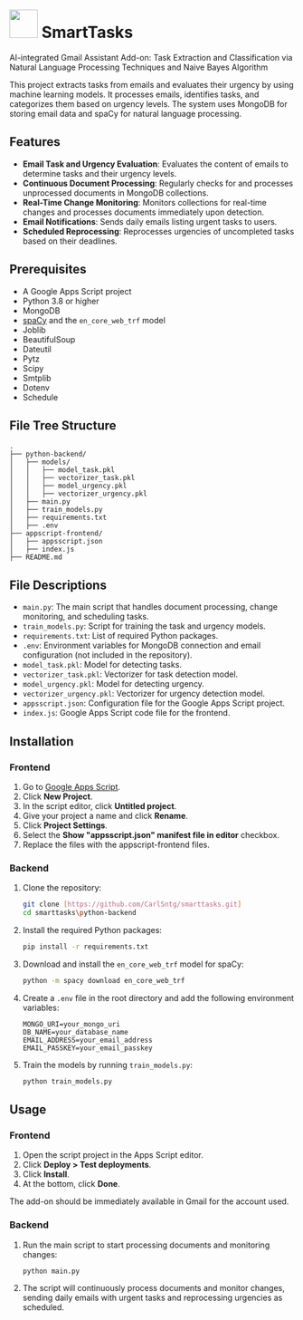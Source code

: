 # <img src="https://iili.io/JMRW6ua.png"  width = "50"/> SmartTasks 
AI-integrated Gmail Assistant Add-on: Task Extraction and Classification via Natural Language Processing Techniques and Naive Bayes Algorithm

This project extracts tasks from emails and evaluates their urgency by using machine learning models. It processes emails, identifies tasks, and categorizes them based on urgency levels. The system uses MongoDB for storing email data and spaCy for natural language processing.

## Features

- **Email Task and Urgency Evaluation**: Evaluates the content of emails to determine tasks and their urgency levels.
- **Continuous Document Processing**: Regularly checks for and processes unprocessed documents in MongoDB collections.
- **Real-Time Change Monitoring**: Monitors collections for real-time changes and processes documents immediately upon detection.
- **Email Notifications**: Sends daily emails listing urgent tasks to users.
- **Scheduled Reprocessing**: Reprocesses urgencies of uncompleted tasks based on their deadlines.

## Prerequisites

- A Google Apps Script project
- Python 3.8 or higher
- MongoDB
- [spaCy](https://spacy.io/) and the `en_core_web_trf` model
- Joblib
- BeautifulSoup
- Dateutil
- Pytz
- Scipy
- Smtplib
- Dotenv
- Schedule

## File Tree Structure 

```plaintext
.
├── python-backend/
│   ├── models/
│   │   ├── model_task.pkl
│   │   ├── vectorizer_task.pkl
│   │   ├── model_urgency.pkl
│   │   ├── vectorizer_urgency.pkl
│   ├── main.py
│   ├── train_models.py
│   ├── requirements.txt
│   ├── .env
├── appscript-frontend/
│   ├── appsscript.json
│   ├── index.js
├── README.md
```

## File Descriptions

- `main.py`: The main script that handles document processing, change monitoring, and scheduling tasks.
- `train_models.py`: Script for training the task and urgency models.
- `requirements.txt`: List of required Python packages.
- `.env`: Environment variables for MongoDB connection and email configuration (not included in the repository).
- `model_task.pkl`: Model for detecting tasks.
- `vectorizer_task.pkl`: Vectorizer for task detection model.
- `model_urgency.pkl`: Model for detecting urgency.
- `vectorizer_urgency.pkl`: Vectorizer for urgency detection model.
- `appsscript.json`: Configuration file for the Google Apps Script project.
- `index.js`: Google Apps Script code file for the frontend.

## Installation

### Frontend
1. Go to [Google Apps Script](https://script.google.com).
2. Click <strong>New Project</strong>.
3. In the script editor, click <strong>Untitled project</strong>.
4. Give your project a name and click <strong>Rename</strong>.
5. Click <strong>Project Settings</strong>.
6. Select the <strong>Show "appsscript.json" manifest file in editor</strong> checkbox.
7. Replace the files with the appscript-frontend files.

### Backend
1. Clone the repository:

   ```bash
   git clone [https://github.com/CarlSntg/smarttasks.git]
   cd smarttasks\python-backend
   ```

2. Install the required Python packages:

   ```bash
   pip install -r requirements.txt
   ```

3. Download and install the `en_core_web_trf` model for spaCy:

   ```bash
   python -m spacy download en_core_web_trf
   ```

4. Create a `.env` file in the root directory and add the following environment variables:

   ```plaintext
   MONGO_URI=your_mongo_uri
   DB_NAME=your_database_name
   EMAIL_ADDRESS=your_email_address
   EMAIL_PASSKEY=your_email_passkey
   ```

5. Train the models by running `train_models.py`:

   ```bash
   python train_models.py
   ```

## Usage

### Frontend
1. Open the script project in the Apps Script editor.
2. Click <strong>Deploy > Test deployments</strong>.
3. Click <strong>Install</strong>.
4. At the bottom, click <strong>Done</strong>.

The add-on should be immediately available in Gmail for the account used.

### Backend
1. Run the main script to start processing documents and monitoring changes:

   ```bash
   python main.py
   ```

2. The script will continuously process documents and monitor changes, sending daily emails with urgent tasks and reprocessing urgencies as scheduled.
